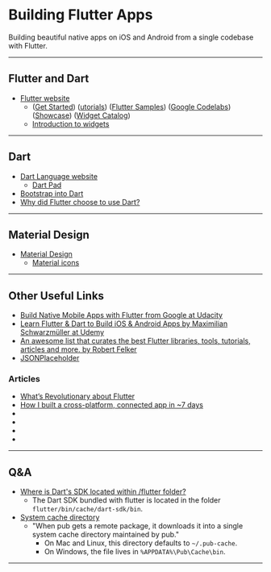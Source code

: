 # Building Flutter Apps
Building beautiful native apps on iOS and Android from a single codebase with Flutter.

---
## Flutter and Dart
* [Flutter website](https://flutter.io/)
    * ([Get Started](https://flutter.io/docs/get-started/install))
      ([utorials](https://flutter.io/docs/reference/tutorials))
      ([Flutter Samples](https://github.com/flutter/samples/blob/master/INDEX.md))
      ([Google Codelabs](https://flutter.io/docs/codelabs))
      ([Showcase](https://flutter.io/showcase))
      ([Widget Catalog](https://flutter.io/docs/development/ui/widgets))
    * [Introduction to widgets](https://flutter.io/docs/development/ui/widgets-intro)

---
## Dart
* [Dart Language website](https://www.dartlang.org/)
  * [Dart Pad](https://dartpad.dartlang.org/)
* [Bootstrap into Dart](https://flutter.io/docs/resources/bootstrap-into-dart)
* [Why did Flutter choose to use Dart?](https://flutter.io/docs/resources/faq#why-did-flutter-choose-to-use-dart)

---
## Material Design
* [Material Design](https://material.io/)
  * [Material icons](https://material.io/tools/icons)

---
## Other Useful Links
* [Build Native Mobile Apps with Flutter from Google at Udacity](https://classroom.udacity.com/courses/ud905)
* [Learn Flutter & Dart to Build iOS & Android Apps by Maximilian Schwarzmüller at Udemy](https://www.udemy.com/learn-flutter-dart-to-build-ios-android-apps/learn/v4/content)
* [An awesome list that curates the best Flutter libraries, tools, tutorials, articles and more. by Robert Felker](https://github.com/Solido/awesome-flutter)
* [JSONPlaceholder](https://jsonplaceholder.typicode.com/)

### Articles
* [What’s Revolutionary about Flutter](https://hackernoon.com/whats-revolutionary-about-flutter-946915b09514)
* [How I built a cross-platform, connected app in ~7 days](https://medium.com/@aubykhan/how-i-built-a-cross-platform-connected-app-in-7-days-93728a987424)
* []()
* []()
* []()
* []()

---
## Q&A
* [Where is Dart's SDK located within /flutter folder?](https://stackoverflow.com/questions/50321966/where-is-darts-sdk-located-within-flutter-folder)  
  * The Dart SDK bundled with flutter is located in the folder `flutter/bin/cache/dart-sdk/bin`.
* [System cache directory](https://www.dartlang.org/tools/pub/glossary#system-cache)
  * "When pub gets a remote package, it downloads it into a single system cache directory maintained by pub."
    * On Mac and Linux, this directory defaults to `~/.pub-cache`.
    * On Windows, the file lives in `%APPDATA%\Pub\Cache\bin`.

---

